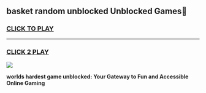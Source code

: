 
## basket random unblocked Unblocked Games👋
<h3>
<a href="https://premium.freeplayer.one?title=basket_random_unblocked&ref=16F">CLICK TO PLAY</a></h3>
<hr>

<h3>
<a href="https://premium.freeplayer.one?title=basket_random_unblocked&ref=16F">CLICK 2 PLAY</a>
  
</h3>

<a href="https://premium.freeplayer.one?title=basket_random_unblocked&ref=16F/"><img src="https://clearcache.store/games.png"></a>


**worlds hardest game unblocked: Your Gateway to Fun and Accessible Online Gaming**
